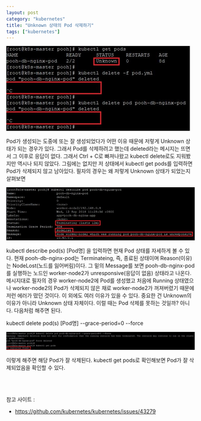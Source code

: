 ```yaml
---
layout: post
category: "kubernetes"
title: "Unknown 상태의 Pod 삭제하기"
tags: ["kubernetes"]
---
```



<img src="https://github.com/P00HP00H/P00HP00H.github.io/blob/master/img/kubernetes/100.JPG?raw=true" width="px">

Pod가 생성되는 도중에 또는 잘 생성되었다가 어떤 이유 때문에 저렇게 Unknown 상태가 되는 경우가 있다. 그래서 Pod를 삭제하려고 했는데 deleted라는 메시지는 뜨면서 그 이후로 응답이 없다. 그래서 Ctrl + C로 빠져나왔고 kubectl delete로도 지워봤지만 역시나 되지 않았다. 그림에는 없지만 저 상태에서 kubectl get pods를 입력하면 Pod가 삭제되지 않고 남아있다. 필자의 경우는 왜 저렇게 Unknown 상태가 되었는지 살펴보면

<img src="https://github.com/P00HP00H/P00HP00H.github.io/blob/master/img/kubernetes/101.JPG?raw=true" width="750px">

kubectl describe pod(s) [Pod명] 을 입력하면 현재 Pod 상태를 자세하게 볼 수 있다. 현재 pooh-db-nginx-pod는 Terminateing, 즉, 종료된 상태이며 Reason(이유)는 NodeLost(노드를 잃어버림)이다. 그 밑의 Message를 보면 pooh-db-nginx-pod를 실행하는 노드인 worker-node2가 unresponsive(응답이 없음) 상태라고 나온다. 메시지대로 필자의 경우 worker-node2에 Pod를 생성했고 처음에 Running 상태였으나 worker-node2의 Pod가 삭제되지 않은 채로 worker-node2가 꺼져버렸기 때문에 저런 에러가 떴던 것이다. 이 외에도 여러 이유가 있을 수 있다. 중요한 건 Unknown의 이유가 아니라 Unknown 상태 자체이다. 이럴 때는 Pod 삭제를 못하는 것일까? 아니다. 다음처럼 해주면 된다.

kubectl delete pod(s) [Pod명] --grace-period=0 --force

<img src="https://github.com/P00HP00H/P00HP00H.github.io/blob/master/img/kubernetes/102.JPG?raw=true" width="750px">

이렇게 해주면 해당 Pod가 잘 삭제된다. kubectl get pods로 확인해보면 Pod가 잘 삭제되었음을 확인할 수 있다.

<br><br><br>참고 사이트 : 

- https://github.com/kubernetes/kubernetes/issues/43279